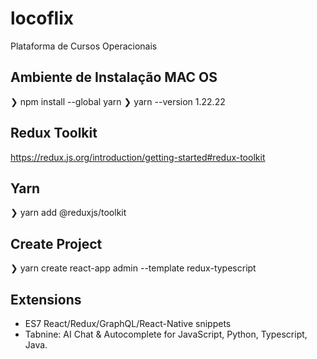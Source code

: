 # locoflix

Plataforma de Cursos Operacionais

## Ambiente de Instalação MAC OS

❯ npm install --global yarn
❯ yarn --version
1.22.22

## Redux Toolkit

<https://redux.js.org/introduction/getting-started#redux-toolkit>

## Yarn

❯ yarn add @reduxjs/toolkit

## Create Project

❯ yarn create react-app admin --template redux-typescript

## Extensions

- ES7 React/Redux/GraphQL/React-Native snippets
- Tabnine: AI Chat & Autocomplete for JavaScript, Python, Typescript, Java.